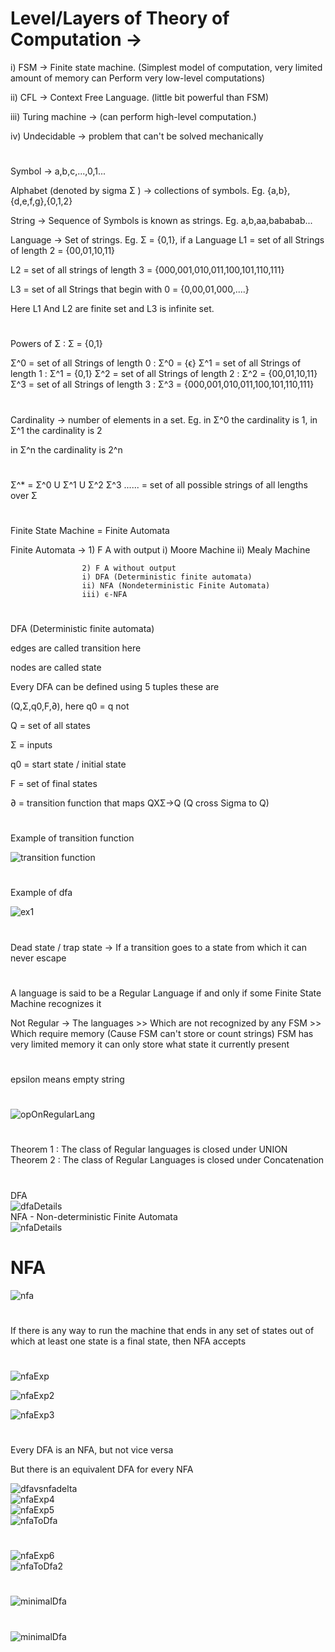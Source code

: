 # Level/Layers of Theory of Computation ->

i) FSM -> Finite state machine. (Simplest model of computation, very limited 
amount of memory can Perform very low-level computations)

ii) CFL -> Context Free Language. (little bit powerful than FSM)

iii) Turing machine -> (can perform high-level computation.)

iv) Undecidable -> problem that can't be solved mechanically


#
Symbol -> a,b,c,...,0,1...

Alphabet (denoted by sigma Σ ) -> collections of symbols. Eg. {a,b},{d,e,f,g},{0,1,2}

String -> Sequence of Symbols is known as strings. Eg. a,b,aa,bababab...

Language -> Set of strings.
Eg. Σ = {0,1}, if a Language L1 = set of all Strings of length 2 = {00,01,10,11}

L2 = set of all strings of length 3 = {000,001,010,011,100,101,110,111}

L3 = set of all Strings that begin with 0 = {0,00,01,000,....}

Here L1 And L2 are finite set and L3 is infinite set.

#
Powers of Σ : Σ = {0,1}

Σ^0 = set of all Strings of length 0 : Σ^0 = {ϵ}
Σ^1 = set of all Strings of length 1 : Σ^1 = {0,1}
Σ^2 = set of all Strings of length 2 : Σ^2 = {00,01,10,11}
Σ^3 = set of all Strings of length 3 : Σ^3 = {000,001,010,011,100,101,110,111}

#
Cardinality -> number of elements in a set.
Eg. in Σ^0 the cardinality is 1, in Σ^1 the cardinality is 2

in Σ^n the cardinality is 2^n

#
Σ^* = Σ^0 U Σ^1 U Σ^2 Σ^3 ......
= set of all possible strings of all lengths over Σ

#
Finite State Machine = Finite Automata

Finite Automata -> 1) F A with output
                    i) Moore Machine
                    ii) Mealy Machine

                    2) F A without output
                    i) DFA (Deterministic finite automata)
                    ii) NFA (Nondeterministic Finite Automata)
                    iii) ϵ-NFA

#
DFA (Deterministic finite automata)

edges are called transition here

nodes are called state

Every DFA can be defined using 5 tuples these are

(Q,Σ,q0,F,∂),  here q0 = q not


Q = set of all states

Σ = inputs

q0 = start state / initial state

F = set of final states

∂ = transition function that maps QXΣ→Q (Q cross Sigma to Q)

#
Example of transition function

![transition function](./ss/transitionFunc.png)

#
Example of dfa

![ex1](./ss/dfaex1.png)


#
Dead state / trap state -> If a transition goes to a state from which it can never escape

#
A language is said to be a Regular Language if and only if some Finite State Machine recognizes it

Not Regular -> The languages
              >> Which are not recognized by any FSM
              >> Which require memory (Cause FSM can't store or count strings)
FSM has very limited memory it can only store what state it currently present
#
epsilon means empty string
#
![opOnRegularLang](./ss/operationsOnRegularLang.PNG)

#
Theorem 1 : The class of Regular languages is closed under UNION
Theorem 2 : The class of Regular Languages is closed under Concatenation

#
DFA  
![dfaDetails](./ss/dfaDetails.PNG)  
NFA - Non-deterministic Finite Automata  
![nfaDetails](./ss/nfaDetails.PNG)  

# NFA
![nfa](./ss/nfaDetails2.PNG)

#
If there is any way to run the machine that ends in any set of states out of which at least one state is a final state, then NFA accepts
#
![nfaExp](./ss/nfaExp.PNG)  
  
![nfaExp2](./ss/nfaExp2.PNG)  
  
![nfaExp3](./ss/nfaExp3.PNG)

#
Every DFA is an NFA, but not vice versa

But there is an equivalent DFA for every NFA

![dfavsnfadelta](./ss/dfavsnfadelta.PNG)  
![nfaExp4](./ss/nfaexp4.PNG)  
![nfaExp5](./ss/nfaExp5.PNG)  
![nfaToDfa](./ss/nfaToDfa.PNG)  
#
![nfaExp6](./ss/nfaExp6.PNG)  
![nfaToDfa2](./ss/nfaToDfa2.PNG)  

#
![minimalDfa](./ss/minimalDfaEx.PNG)  

#
![minimalDfa](./ss/minimizationOfDfa.PNG)  
